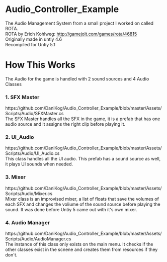 # Audio_Controller_Example
The Audio Management System from a small project I worked on called ROTA.
<br>
ROTA by Erich Kohlweg: http://gamejolt.com/games/rota/46815
<br>
Originally made in untiy 4.6
<br>
Recompiled for Untiy 5.1
<h1>How This Works</h1>
The Audio for the game is handled with 2 sound sources and 4 Audio Classes

<h3>1. SFX Master</h3>
https://github.com/DaniKog/Audio_Controller_Example/blob/master/Assets/Scripts/Audio/SFXMaster.cs
<br>
The SFX Master handles all the SFX in the game, it is a prefab that has one audio source and it assigns the right clip before playing it.

<h3>2. UI_Audio </h3>
https://github.com/DaniKog/Audio_Controller_Example/blob/master/Assets/Scripts/Audio/UI_Audio.cs
<br>
This class handles all the UI audio. This prefab has a sound source as well, it plays UI sounds when needed.

<h3>3. Mixer</h3>
https://github.com/DaniKog/Audio_Controller_Example/blob/master/Assets/Scripts/Audio/Mixer.cs
<br>
Mixer class is an improvised mixer,  a list of floats that save the volumes of each SFX and changes the voliume of the sound source before playing the sound. It was done before Untiy 5 came out with it's own mixer.
<br>
<h3> 4. Audio Manager  </h3>
https://github.com/DaniKog/Audio_Controller_Example/blob/master/Assets/Scripts/Audio/AudioManager.cs
<br>
The instance of this class only exists on the main menu. It checks if the other classes exist in the scnene and creates them from resources if they don't.
